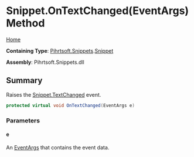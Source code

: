 <a name="_top"></a>

# Snippet\.OnTextChanged\(EventArgs\) Method

[Home](../../../../README.md#_top)

**Containing Type**: [Pihrtsoft.Snippets](../../README.md#_top)\.[Snippet](../README.md#_top)

**Assembly**: Pihrtsoft\.Snippets\.dll

## Summary

Raises the [Snippet.TextChanged](../TextChanged/README.md#_top) event\.

```csharp
protected virtual void OnTextChanged(EventArgs e)
```

### Parameters

#### e

An [EventArgs](https://docs.microsoft.com/en-us/dotnet/api/system.eventargs) that contains the event data\.